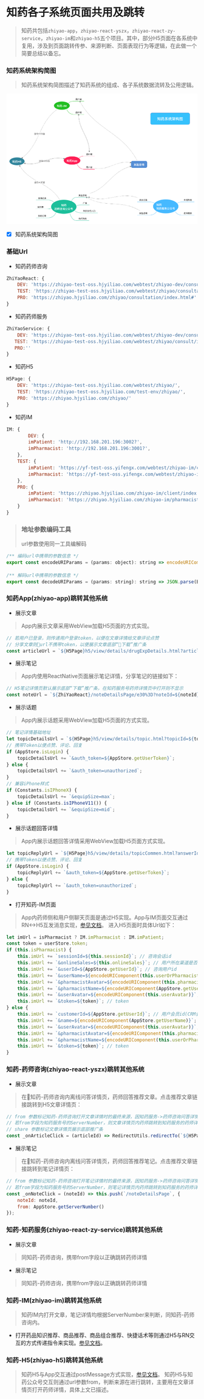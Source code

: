 # 知药各子系统页面共用及跳转
> 知药共包括```zhiyao-app```，```zhiyao-react-yszx```，```zhiyao-react-zy-service```，```zhiyao-im```和```zhiyao-h5```五个项目。其中，部分H5页面在各系统中复用，涉及到页面跳转传参、来源判断、页面表现行为等逻辑，在此做一个简要总结以备忘。

### 知药系统架构简图
> 知药系统架构简图描述了知药系统的组成、各子系统数据流转及公用逻辑。

![知药系统架构图](https://raw.githubusercontent.com/kimwong0919/docs/master/docs/resources/imgs/%E7%9F%A5%E8%8D%AF%E7%B3%BB%E7%BB%9F%E6%9E%B6%E6%9E%84%E5%9B%BE.png)
- [x] 知药系统架构简图

### 基础Url
- 知药药师咨询

```javascript
ZhiYaoReact: {
    DEV: 'https://zhiyao-test-oss.hjyiliao.com/webtest/zhiyao-dev/consultation/index.html#',
    TEST: 'https://zhiyao-test-oss.hjyiliao.com/webtest/zhiyao/consultation/index.html#',
    PRO: 'https://zhiyao.hjyiliao.com/zhiyao/consultation/index.html#'
}
```

- 知药药师服务

```javascript
ZhiYaoService: {
    DEV: 'https://zhiyao-test-oss.hjyiliao.com/webtest/zhiyao-dev/consult/index.html',
   TEST: 'https://zhiyao-test-oss.hjyiliao.com/webtest/zhiyao/consult/index.html',
   PRO:''
}
```

- 知药H5
```javascript
H5Page: {
    DEV: 'https://zhiyao-test-oss.hjyiliao.com/webtest/zhiyao/',
    TEST: 'https://zhiyao-test-oss.hjyiliao.com/test-env/zhiyao/',
    PRO: 'https://zhiyao.hjyiliao.com/zhiyao/'
}
```

- 知药IM
```javascript
IM: {
        DEV: {
        imPatient: 'http://192.168.201.196:3002?',
        imPharmacist: 'http://192.168.201.196:3001?',
    },
    TEST: {
        imPatient: 'https://yf-test-oss.yifengx.com/webtest/zhiyao-im/client/index.html?',
        imPharmacist: 'https://yf-test-oss.yifengx.com/webtest/zhiyao-im/pharmacist/index.html?',
    },
    PRO: {
        imPatient: 'https://zhiyao.hjyiliao.com/zhiyao-im/client/index.html?',
        imPharmacist: 'https://zhiyao.hjyiliao.com/zhiyao-im/pharmacist/index.html?',
    }
}
```

> ### 地址参数编码工具
> url参数使用同一工具编解码

```javascript
/** 编码url中携带的参数信息 */
export const encodeURIParams = (params: object): string => encodeURIComponent(Base64.encode(JSON.stringify(params)));

/** 解码url中携带的参数信息 */
export const decodeURIParams = (params: string): string => JSON.parse(Base64.decode(decodeURIComponent(params)));
```


### 知药App(zhiyao-app)跳转其他系统
- 展示文章
> App内展示文章采用WebView加载H5页面的方式实现。
```javascript
// 若用户已登录，则传递用户登录token，以便在文章详情给文章评论点赞
// 分享文章则url不携带token，以便展示文章底部“下载”推广条
const articleUrl = `${H5Page}h5/view/details/drugExpDetails.html?articleId=${articleId}${login ? '&auth_token=' + token : ''}`
```
- 展示笔记
> App内使用ReactNative页面展示笔记详情，分享笔记的链接如下：
```javascript
// H5笔记详情页默认展示底部“下载”推广条，在知药服务号药师详情页中打开则不显示
const noteUrl = `${ZhiYaoReact}/noteDetailsPage/e30%3D?noteId=${noteId}`
```
- 展示话题
> App内展示话题采用WebView加载H5页面的方式实现。
```javascript
// 笔记详情基础地址
let topicDetailsUrl = `${H5Page}h5/view/details/topic.html?topicId=${topicId}`;
// 携带Token以便点赞、评论、回复
if (AppStore.isLogin) {
    topicDetailsUrl += `&auth_token=${AppStore.getUserToken}`;
} else {
    topicDetailsUrl += `&auth_token=unauthorized`;
}
// 兼容iPhone样式
if (Constants.isIPhoneX) {
    topicDetailsUrl += `&equipSize=max`;
} else if (Constants.isIPhoneV11()) {
    topicDetailsUrl += `&equipSize=mid`;
}
```

- 展示话题回答详情
> App内展示话题回答详情采用WebView加载H5页面方式实现。
```javascript
let topicReplyUrl = `${H5Page}h5/view/details/topicCommen.html?answerId=${topicReplyId}`;
// 携带Token以便点赞、评论、回复
if (AppStore.isLogin) {
    topicReplyUrl += `&auth_token=${AppStore.getUserToken}`;
} else {
    topicReplyUrl += `&auth_token=unauthorized`;
}
```

- 打开知药-IM页面
> App内药师侧和用户侧聊天页面是通过H5实现。App与IM页面交互通过RN<->H5互发消息实现，[参见文档](http://note.youdao.com/noteshare?id=f7c9d720d0edbecc7e4a0ed6c40727ae)。
> 进入H5页面时具体Url如下：
```javascript
let imUrl = isPharmacist ? IM.imPharmacist : IM.imPatient;
const token = userStore.token;
if (this.isPharmacist) {
    this.imUrl += `sessionId=${this.sessionId}`; // 咨询会话id
    this.imUrl += `&onlineSales=${this.onlineSales}`; // 用户所在渠道是否支持推荐商品
    this.imUrl += `&userId=${AppStore.getUserId}`; // 咨询用户id
    this.imUrl += `&userName=${encodeURIComponent(this.userOrPharmacistName)}`; // 用户昵称
    this.imUrl += `&pharmacistAvatar=${encodeURIComponent(this.pharmacistAvatar)}`; // 药师头像
    this.imUrl += `&pharmacistName=${encodeURIComponent(AppStore.getUserName)}`; // 药师昵称
    this.imUrl += `&userAvatar=${encodeURIComponent(this.userAvatar)}`; // 用户头像
    this.imUrl += `&token=${token}`; // token
} else {
    this.imUrl += `customerId=${AppStore.getUserId}`; // 用户会员id(CRM会员id)
    this.imUrl += `&name=${encodeURIComponent(AppStore.getUserName)}`; // 用户昵称
    this.imUrl += `&userAvatar=${encodeURIComponent(this.userAvatar)}`; // 用户头像
    this.imUrl += `&pharmacistAvatar=${encodeURIComponent(this.pharmacistAvatar)}`; // 药师头像
    this.imUrl += `&pharmacistName=${encodeURIComponent(this.userOrPharmacistName)}`; // 药师昵称
    this.imUrl += `&token=${token}`; // token
}
```

### 知药-药师咨询(zhiyao-react-yszx)跳转其他系统
- 展示文章
> 在知药-药师咨询内离线问答详情页，药师回答推荐文章。点击推荐文章链接跳转到H5文章详情页：
```javascript
// from 参数标记知药-药师咨询打开文章详情时的最终来源，因知药服务->药师咨询问答详情->文章路径也可查看文章详情。
// 若from字段为知药服务号的ServerNumber，则文章详情页内药师跳转到知药服务的药师详情，否则跳转到药师咨询的药师详情页
// share 参数标记文章详情页展示底部推广条
const _onArticleClick = (articleId) => RedirectUtils.redirectTo(`${H5Page}h5/view/details/drugExpDetails.html?articleId=${articleId}&from=${AppStore.getServerNumber()}&share=1`);
```

- 展示笔记
> 在知药-药师咨询内离线问答详情页，药师回答推荐笔记。点击推荐文章链接跳转到笔记详情页：
```javascript
// from 参数标记知药-药师咨询打开笔记详情时的最终来源，因知药服务->药师咨询问答详情->笔记详情路径也可查看笔记详情。
// 若from字段为知药服务号的ServerNumber，则笔记详情页内药师跳转到知药服务的药师详情，否则跳转到药师咨询的药师详情页
const _onNoteClick = (noteId) => this.push(`/noteDetailsPage`, { 
    noteId: noteId, 
    from: AppStore.getServerNumber() 
});
```

### 知药-知药服务(zhiyao-react-zy-service)跳转其他系统
- 展示文章
> 同知药-药师咨询，携带from字段以正确跳转药师详情

- 展示笔记
> 同知药-药师咨询，携带from字段以正确跳转药师详情

### 知药-IM(zhiyao-im)跳转其他系统
> 知药IM内打开文章，笔记详情均根据ServerNumber来判断，同知药-药师咨询内。

- 打开药品知识推荐、商品推荐、商品组合推荐、快捷话术等则通过H5与RN交互的方式传递指令来实现。[参见文档](http://note.youdao.com/noteshare?id=f7c9d720d0edbecc7e4a0ed6c40727ae)。
### 知药-H5(zhiyao-h5)跳转其他系统
> 知药H5与App交互通过postMessage方式实现，[参见文档](http://note.youdao.com/noteshare?id=f7c9d720d0edbecc7e4a0ed6c40727ae)。
> 知药H5与知药公众号交互则通过url参数from，判断来源在进行跳转，主要用在文章详情页打开药师详情，具体上文已描述。
